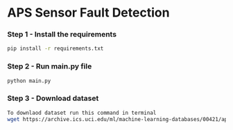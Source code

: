 # APS Sensor Fault Detection

### Step 1 - Install the requirements

```bash
pip install -r requirements.txt
```

### Step 2 - Run main.py file

```bash
python main.py
```

### Step 3 - Download dataset
```bash
To downlaod dataset run this command in terminal
wget https://archive.ics.uci.edu/ml/machine-learning-databases/00421/aps_failure_training_set.csv
```




